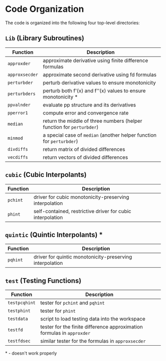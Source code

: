 # Code Organization

The code is organized into the following four top-level directories: 

## `Lib` (Library Subroutines)
Function | Description
--------|------------
`approxder` | approximate derivative using finite difference formulas
`approxsecder` | approximate second derivative using fd formulas
`perturbder` | perturb derivative values to ensure monotonicity
`perturbders` | perturb both f'(x) and f''(x) values to ensure monotonicity \*
`ppvalnder` | evaluate pp structure and its derivatives
`pperror1` | compute error and convergence rate 
`median` | return the middle of three numbers (helper function for `perturbder`)
`minmod` | a special case of `median` (another helper function for `perturbder`)
`divdiffs` | return matrix of divided differences
`vecdiffs` | return vectors of divided differences

## `cubic` (Cubic Interpolants)
Function | Description
---------|------------
`pchint` | driver for cubic monotonicity-preserving interpolation
`phint` | self-contained, restrictive driver for cubic interpolation

## `quintic` (Quintic Interpolants) \*
Function | Description
---------|------------
`pqhint` | driver for quintic monotonicity-preserving interpolation

## `test` (Testing Functions)
Function | Description
--------|------------
`testpcqhint` | tester for `pchint` and `pqhint`
`testphint` | tester for `phint`
`testdata` | script to load testing data into the workspace
`testfd` | tester for the finite difference approximation formulas in `approxder`
`testfdsec` | similar tester for the formulas in `approxsecder`

\* - doesn't work properly
